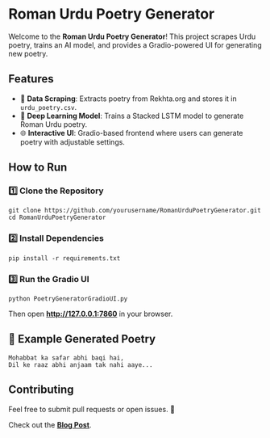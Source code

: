 # Roman Urdu Poetry Generator

Welcome to the **Roman Urdu Poetry Generator**! This project scrapes Urdu poetry, trains an AI model, and provides a Gradio-powered UI for generating new poetry.

## Features
- 📜 **Data Scraping**: Extracts poetry from Rekhta.org and stores it in `urdu_poetry.csv`.
- 🤖 **Deep Learning Model**: Trains a Stacked LSTM model to generate Roman Urdu poetry.
- 🌐 **Interactive UI**: Gradio-based frontend where users can generate poetry with adjustable settings.

## How to Run

### 1️⃣ Clone the Repository
```
git clone https://github.com/yourusername/RomanUrduPoetryGenerator.git
cd RomanUrduPoetryGenerator
```

### 2️⃣ Install Dependencies
```
pip install -r requirements.txt
```

### 3️⃣ Run the Gradio UI
```
python PoetryGeneratorGradioUI.py
```

Then open **http://127.0.0.1:7860** in your browser.

## 📌 Example Generated Poetry
```
Mohabbat ka safar abhi baqi hai, 
Dil ke raaz abhi anjaam tak nahi aaye...
```

## Contributing
Feel free to submit pull requests or open issues. 🚀

Check out the **[Blog Post](https://medium.com/@sultanarfeen420/urdu-poetry-generation-an-ai-model-52118c57f7b5)**.
